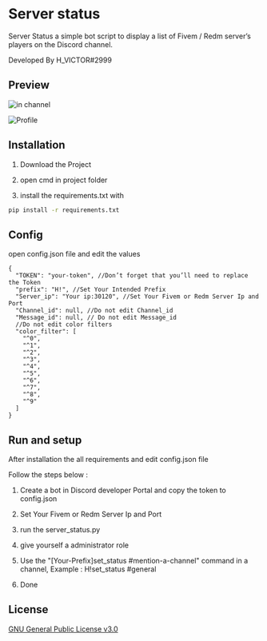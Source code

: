 # Server status

Server Status a simple bot script to display a list of Fivem / Redm server’s players on the Discord channel.

Developed By H_VICTOR#2999

## Preview

![in channel](https://user-images.githubusercontent.com/60010616/157981567-1c97d98e-8639-43a1-abf8-19505f367602.png)


![Profile](https://user-images.githubusercontent.com/60010616/157981218-ac8d2dd6-1f45-4c7c-9138-7f81f9fdfac8.png)

## Installation
1. Download the Project 

2. open cmd in project folder

2. install the requirements.txt with  


```bash
pip install -r requirements.txt
```

## Config
open config.json file and edit the values
```json5
{
  "TOKEN": "your-token", //Don’t forget that you’ll need to replace the Token
  "prefix": "H!", //Set Your Intended Prefix
  "Server_ip": "Your ip:30120", //Set Your Fivem or Redm Server Ip and Port
  "Channel_id": null, //Do not edit Channel_id
  "Message_id": null, // Do not edit Message_id
  //Do not edit color filters
  "color_filter": [ 
    "^0",
    "^1",
    "^2",
    "^3",
    "^4",
    "^5",
    "^6",
    "^7",
    "^8",
    "^9"
  ]
}
```
## Run and setup
After installation the all requirements and edit config.json file

Follow the steps below :
1. Create a bot in Discord developer Portal and copy the token to config.json

2. Set Your Fivem or Redm Server Ip and Port

3. run the server_status.py

4. give yourself a administrator role

5. Use the "[Your-Prefix]set_status #mention-a-channel" command in a channel, Example : H!set_status #general

6. Done


## License
[GNU General Public License v3.0](http://www.gnu.org/licenses/)

